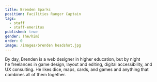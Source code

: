 ```yaml
---
title: Brenden Sparks
position: Facilities Ranger Captain
tags:
  - staff
  - staff-emeritus
published: true
gender: (he/him)
order: 0
image: /images/brenden headshot.jpg
---
```


By day, Brenden is a web designer in higher education, but by night he freelances in game design, layout and editing, digital accessibility, and UX consulting. He likes dice, maps, cards, and games and anything that combines all of them together.
